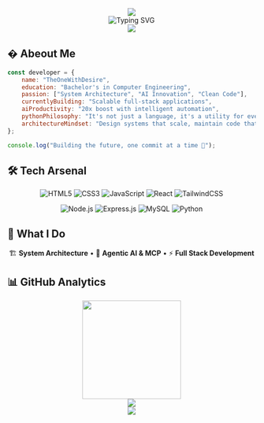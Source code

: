 <div align="center">
  <img src="https://capsule-render.vercel.app/api?type=waving&color=gradient&customColorList=0,1,2,3,4,5&height=200&section=header&text=Hey%20I'm%20TheOneWithDesire&fontSize=40&fontColor=fff&animation=fadeIn&fontAlignY=35"/>
</div>

<div align="center">
  <img src="https://readme-typing-svg.herokuapp.com?font=Fira+Code&size=24&duration=2500&pause=800&color=9D4EDD&center=true&vCenter=true&width=700&lines=🎓+Computer+Engineering+Graduate;⚡+Full+Stack+Developer;🤖+AI+%26+MCP+Enthusiast;📈+20x+Productivity+with+AI" alt="Typing SVG" />
</div>

<div align="center">
  <img src="https://user-images.githubusercontent.com/73097560/115834477-dbab4500-a447-11eb-908a-139a6edaec5c.gif">
</div>

## � Abeout Me

```javascript
const developer = {
    name: "TheOneWithDesire",
    education: "Bachelor's in Computer Engineering",
    passion: ["System Architecture", "AI Innovation", "Clean Code"],
    currentlyBuilding: "Scalable full-stack applications",
    aiProductivity: "20x boost with intelligent automation",
    pythonPhilosophy: "It's not just a language, it's a utility for everything",
    architectureMindset: "Design systems that scale, maintain code that lasts"
};

console.log("Building the future, one commit at a time 🚀");
```

## 🛠️ Tech Arsenal

<div align="center">

![HTML5](https://img.shields.io/badge/HTML5-E34F26?style=for-the-badge&logo=html5&logoColor=white)
![CSS3](https://img.shields.io/badge/CSS3-1572B6?style=for-the-badge&logo=css3&logoColor=white)
![JavaScript](https://img.shields.io/badge/JavaScript-F7DF1E?style=for-the-badge&logo=javascript&logoColor=black)
![React](https://img.shields.io/badge/React-20232A?style=for-the-badge&logo=react&logoColor=61DAFB)
![TailwindCSS](https://img.shields.io/badge/Tailwind_CSS-38B2AC?style=for-the-badge&logo=tailwind-css&logoColor=white)

![Node.js](https://img.shields.io/badge/Node.js-43853D?style=for-the-badge&logo=node.js&logoColor=white)
![Express.js](https://img.shields.io/badge/Express.js-404D59?style=for-the-badge&logo=express&logoColor=white)
![MySQL](https://img.shields.io/badge/MySQL-00000F?style=for-the-badge&logo=mysql&logoColor=white)
![Python](https://img.shields.io/badge/Python-14354C?style=for-the-badge&logo=python&logoColor=white)

</div>

## 🚀 What I Do

<div align="center">

🏗️ **System Architecture** • 🤖 **Agentic AI & MCP** • ⚡ **Full Stack Development**

</div>

## 📊 GitHub Analytics

<div align="center">
  <img height="200em" src="https://github-readme-stats.vercel.app/api/top-langs/?username=theonewithdesire&layout=compact&langs_count=6&theme=tokyonight&hide_border=true&bg_color=0d1117&title_color=9d4edd&text_color=c9d1d9"/>
</div>

<div align="center">
  <img src="https://user-images.githubusercontent.com/73097560/115834477-dbab4500-a447-11eb-908a-139a6edaec5c.gif">
</div>

<div align="center">
  <img src="https://capsule-render.vercel.app/api?type=waving&color=gradient&customColorList=0,1,2,3,4,5&height=120&section=footer"/>
</div>
